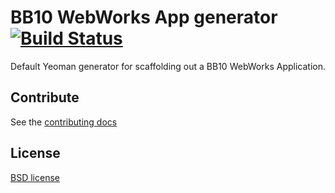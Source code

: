 # BB10 WebWorks App generator [![Build Status](https://secure.travis-ci.org/GVRV/generator-blackberry.png?branch=master)](http://travis-ci.org/GVRV/generator-blackberry)

Default Yeoman generator for scaffolding out a BB10 WebWorks Application.


## Contribute

See the [contributing docs](https://github.com/yeoman/yeoman/blob/master/contributing.md)


## License

[BSD license](http://opensource.org/licenses/bsd-license.php)
